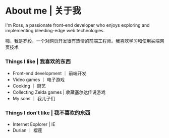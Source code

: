 # About me | 关于我
I'm Ross, a passionate front-end developer who enjoys exploring and implementing bleeding-edge web technologies. 

嗨，我是罗毅，一个对网页开发很有热情的前端工程师。我喜欢学习和使用尖端网页技术
### Things I like | 我喜欢的东西
- Front-end development ｜ 前端开发
- Video games ｜ 电子游戏
- Cooking ｜ 厨艺
- Collecting Zelda games | 收藏塞尔达传说游戏
- My sons ｜ 我儿子们

### Things I don't like | 我不喜欢的东西
- Internet Explorer | IE
- Durian ｜ 榴莲
